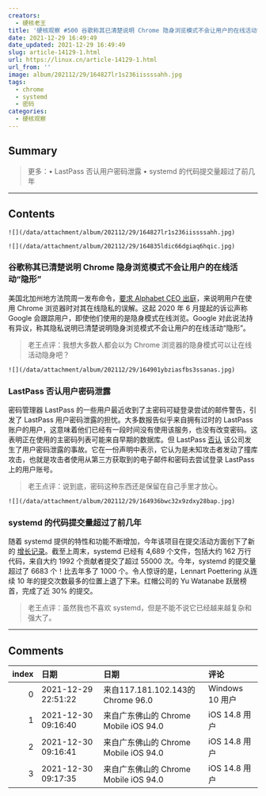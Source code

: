 ```yaml
---
creators:
  - 硬核老王
title: '硬核观察 #500 谷歌称其已清楚说明 Chrome 隐身浏览模式不会让用户的在线活动“隐形”'
date: 2021-12-29 16:49:49
date_updated: 2021-12-29 16:49:49
slug: article-14129-1.html
url: https://linux.cn/article-14129-1.html
url_from: ''
image: album/202112/29/164827lr1s236iissssahh.jpg
tags:
  - chrome
  - systemd
  - 密码
categories:
  - 硬核观察
---
```


## Summary

> 更多：• LastPass 否认用户密码泄露 • systemd 的代码提交量超过了前几年

***

<!-- more -->

## Contents

`![](/data/attachment/album/202112/29/164827lr1s236iissssahh.jpg)`

`![](/data/attachment/album/202112/29/164835ldic66dgiaq6hqic.jpg)`

### 谷歌称其已清楚说明 Chrome 隐身浏览模式不会让用户的在线活动“隐形”

美国北加州地方法院周一发布命令，[要求 Alphabet CEO 出庭](https://www.bloomberglaw.com/public/document/BrownetalvGoogleLLCetalDocketNo520cv03664NDCalJun022020CourtDocke/7?doc_id=X5K5UKOD7G99JU86J7OJ8PCGKKQ)，来说明用户在使用 Chrome 浏览器时对其在线隐私的误解。这起 2020 年 6 月提起的诉讼声称 Google 会跟踪用户，即使他们使用的是隐身模式在线浏览。Google 对此说法持有异议，称其隐私说明已清楚说明隐身浏览模式不会让用户的在线活动“隐形”。

> 
> 老王点评：我想大多数人都会以为 Chrome 浏览器的隐身模式可以让在线活动隐身吧？
> 
> 
> 

`![](/data/attachment/album/202112/29/164901ybziasfbs3ssanas.jpg)`

### 

### LastPass 否认用户密码泄露

密码管理器 LastPass 的一些用户最近收到了主密码可疑登录尝试的邮件警告，引发了 LastPass 用户密码泄露的担忧。大多数报告似乎来自拥有过时的 LastPass 账户的用户，这意味着他们已经有一段时间没有使用该服务，也没有改变密码。这表明正在使用的主密码列表可能来自早期的数据库。但 LastPass [否认](https://gizmodo.com/lastpass-says-it-didnt-leak-your-password-1848276573) 该公司发生了用户密码泄露的事故。它在一份声明中表示，它认为是未知攻击者发动了撞库攻击，也就是攻击者使用从第三方获取到的电子邮件和密码去尝试登录 LastPass 上的用户账号。

> 
> 老王点评：说到底，密码这种东西还是保留在自己手里才放心。
> 
> 
> 

`![](/data/attachment/album/202112/29/164936bwc32x9zdxy28bap.jpg)`

### systemd 的代码提交量超过了前几年

随着 systemd 提供的特性和功能不断增加，今年该项目在提交活动方面创下了新的 [增长记录](https://www.phoronix.com/scan.php?page=news_item&px=systemd-2021-commits)。截至上周末，systemd 已经有 4,689 个文件，包括大约 162 万行代码，来自大约 1992 个贡献者提交了超过 55000 次。今年，systemd 的提交量超过了 6683 个！比去年多了 1000 个。令人惊讶的是，Lennart Poettering 从连续 10 年的提交次数最多的位置上退了下来。红帽公司的 Yu Watanabe 跃居榜首，完成了近 30% 的提交。

> 
> 老王点评：虽然我也不喜欢 systemd，但是不能不说它已经越来越复杂和强大了。
> 
> 
>

***

## Comments

|   index | 日期                | 日期                                                | 评论                         |
|--------:|:--------------------|:----------------------------------------------------|:-----------------------------|
|       0 | 2021-12-29 22:51:22 | 来自117.181.102.143的 Chrome 96.0|Windows 10 用户   | 卧槽，那我岂不是……           |
|       1 | 2021-12-30 09:16:40 | 来自广东佛山的 Chrome Mobile iOS 94.0|iOS 14.8 用户 | 日了狗                       |
|       2 | 2021-12-30 09:16:41 | 来自广东佛山的 Chrome Mobile iOS 94.0|iOS 14.8 用户 | 日了狗                       |
|       3 | 2021-12-30 09:17:35 | 来自广东佛山的 Chrome Mobile iOS 94.0|iOS 14.8 用户 | 移动端是不是有问题，没有防重 |
